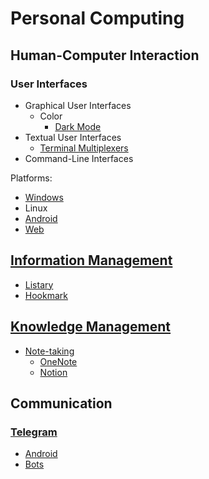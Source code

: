 # Personal Computing
## Human-Computer Interaction
### User Interfaces
- Graphical User Interfaces
  - Color
    - [Dark Mode](UI/GUI/Color/Dark%20Mode.md)
- Textual User Interfaces
  - [Terminal Multiplexers](UI/TUI/Terminal%20Multiplexers.md)
- Command-Line Interfaces

Platforms:
- [Windows](https://github.com/Chaoses-Ib/Windows#user-interfaces)
- Linux
- [Android](https://github.com/Chaoses-Ib/Linux#gui)
- [Web](https://github.com/Chaoses-Ib/Web)

## [Information Management](Information%20Management/README.md)
- [Listary](Information%20Management/Listary/README.md)
- [Hookmark](Information%20Management/Hookmark.md)

## [Knowledge Management](Knowledge%20Management/README.md)
- [Note-taking](Knowledge%20Management/Note-taking/README.md)
  - [OneNote](Knowledge%20Management/Note-taking/OneNote/README.md)
  - [Notion](Knowledge%20Management/Note-taking/Notion/README.md)

## Communication
### [Telegram](Communication/Telegram/README.md)
- [Android](Communication/Telegram/Android.md)
- [Bots](Communication/Telegram/Bots.md)